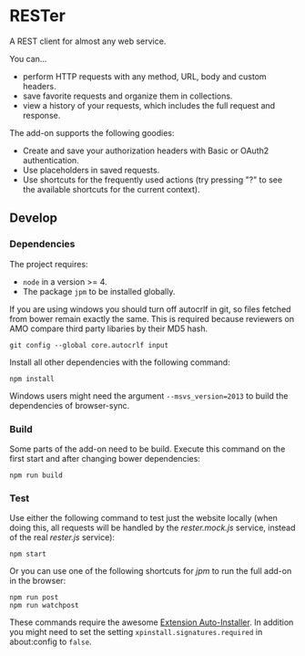 # RESTer

A REST client for almost any web service.

You can...

* perform HTTP requests with any method, URL, body and custom headers.
* save favorite requests and organize them in collections.
* view a history of your requests, which includes the full request and response.

The add-on supports the following goodies:

* Create and save your authorization headers with Basic or OAuth2 authentication.
* Use placeholders in saved requests.
* Use shortcuts for the frequently used actions (try pressing "?" to see the available shortcuts for the current context).

## Develop

### Dependencies

The project requires:

* `node` in a version >= 4.
* The package `jpm` to be installed globally.

If you are using windows you should turn off autocrlf in git, so files fetched from bower remain exactly the same. This is required because reviewers on AMO compare third party libaries by their MD5 hash.

    git config --global core.autocrlf input

Install all other dependencies with the following command:

    npm install

Windows users might need the argument `--msvs_version=2013` to build the dependencies of browser-sync.

### Build

Some parts of the add-on need to be build. Execute this command on the first start and after changing bower dependencies:

    npm run build

### Test

Use either the following command to test just the website locally (when doing this, all requests will be handled by the *rester.mock.js* service, instead of the real *rester.js* service):

    npm start

Or you can use one of the following shortcuts for *jpm* to run the full add-on in the browser:

    npm run post
    npm run watchpost

These commands require the awesome [Extension Auto-Installer](https://addons.mozilla.org/de/thunderbird/addon/autoinstaller). In addition you might need to set the setting `xpinstall.signatures.required` in about:config to `false`.
